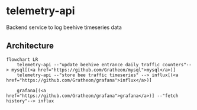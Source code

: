 # telemetry-api
Backend service to log beehive timeseries data

## Architecture

```mermaid
flowchart LR
	telemetry-api --"update beehive entrance daily traffic counters"--> mysql[(<a href="https://github.com/Gratheon/mysql">mysql</a>)]
	telemetry-api --"store bee traffic timeseries" --> influx[(<a href="https://github.com/Gratheon/grafana">influx</a>)]

	grafana[(<a href="https://github.com/Gratheon/grafana">grafana</a>)] --"fetch history"--> influx
```